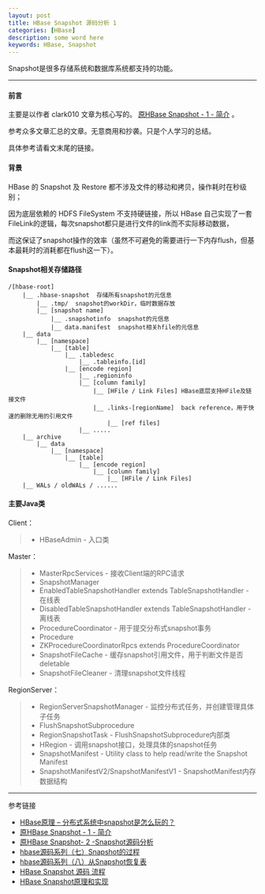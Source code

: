 ```yaml
---
layout: post
title: HBase Snapshot 源码分析 1
categories: [HBase]
description: some word here
keywords: HBase, Snapshot
---
```


Snapshot是很多存储系统和数据库系统都支持的功能。

---

#### 前言

主要是以作者 clark010 文章为核心写的。 [原HBase Snapshot - 1 - 简介][1] 。

参考众多文章汇总的文章。无意商用和抄袭。只是个人学习的总结。

具体参考请看文末尾的链接。

#### 背景
HBase 的 Snapshot 及 Restore 都不涉及文件的移动和拷贝，操作耗时在秒级别；

因为底层依赖的 HDFS FileSystem 不支持硬链接，所以 HBase 自己实现了一套FileLink的逻辑，每次snapshot都只是进行文件的link而不实际移动数据，

而这保证了snapshot操作的效率（虽然不可避免的需要进行一下内存flush，但基本最耗时的消耗都在flush这一下）。

#### Snapshot相关存储路径
``` 
/[hbase-root]
    |__ .hbase-snapshot  存储所有snapshot的元信息
        |__ .tmp/  snapshot的workDir，临时数据存放
        |__ [snapshot name]
            |__ .snapshotinfo  snapshot的元信息
            |__ data.manifest  snapshot相关hfile的元信息
    |__ data
        |__ [namespace]  
            |__ [table]
                |__ .tabledesc
                    |__ .tableinfo.[id]
                |__ [encode region]
                    |__ .regioninfo
                    |__ [column family]
                        |__ [HFile / Link Files] HBase底层支持HFile及链接文件
                        |__ .links-[regionName]  back reference，用于快速的删除无用的引用文件
                            |__ [ref files]
                    |__ .....
    |__ archive
        |__ data
            |__ [namespace]
                |__ [table]
                    |__ [encode region]
                        |__ [column family]
                            |__ [HFile / Link Files] 
    |__ WALs / oldWALs / ......
```

#### 主要Java类

Client：
> * HBaseAdmin  - 入口类

Master：
> * MasterRpcServices  - 接收Client端的RPC请求
> * SnapshotManager
> * EnabledTableSnapshotHandler extends TableSnapshotHandler  - 在线表
> * DisabledTableSnapshotHandler extends TableSnapshotHandler  - 离线表
> * ProcedureCoordinator  - 用于提交分布式snapshot事务
> * Procedure
> * ZKProcedureCoordinatorRpcs extends ProcedureCoordinator
> * SnapshotFileCache  - 缓存snapshot引用文件，用于判断文件是否deletable
> * SnapshotFileCleaner - 清理snapshot文件线程

RegionServer：
> * RegionServerSnapshotManager - 监控分布式任务，并创建管理具体子任务
> * FlushSnapshotSubprocedure
> * RegionSnapshotTask - FlushSnapshotSubprocedure内部类
> * HRegion - 调用snapshot接口，处理具体的snapshot任务
> * SnapshotManifest - Utility class to help read/write the Snapshot Manifest
> * SnapshotManifestV2/SnapshotManifestV1 - SnapshotManifest内存数据结构


---
参考链接
* [HBase原理 – 分布式系统中snapshot是怎么玩的？](http://hbasefly.com/2017/09/17/hbase-snapshot/)
* [原HBase Snapshot - 1 - 简介][1]
* [原HBase Snapshot- 2 -Snapshot源码分析](https://www.jianshu.com/p/e1a2baa790d1)
* [hbase源码系列（七）Snapshot的过程](https://www.cnblogs.com/cenyuhai/p/3712943.html)
* [hbase源码系列（八）从Snapshot恢复表](https://www.cnblogs.com/cenyuhai/p/3721247.html)
* [HBase Snapshot 源码 流程](https://ppg.iteye.com/blog/1888453)
* [HBase Snapshot原理和实现](https://www.cnblogs.com/foxmailed/p/3914117.html)


[1]: https://www.jianshu.com/p/74942f500a13